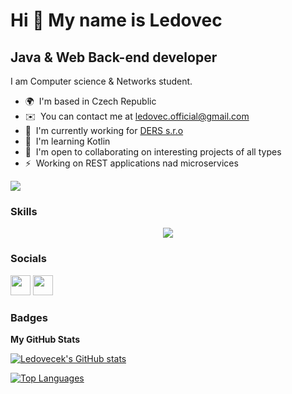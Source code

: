 Hi 👋 My name is Ledovec
========================

Java & Web Back-end developer
-----------------------------

I am Computer science & Networks student.

* 🌍  I'm based in Czech Republic
* ✉️  You can contact me at [ledovec.official@gmail.com](mailto:ledovec.official@gmail.com)
* 🚀  I'm currently working for [DERS s.r.o](https://www.ders.cz/en/domu-english/)
* 🧠  I'm learning Kotlin
* 🤝  I'm open to collaborating on interesting projects of all types
* ⚡  Working on REST applications nad microservices

<a href="https://www.github.com/Ledovecek" target="_blank" rel="noreferrer"><img
src="https://img.shields.io/github/followers/Ledovecek?logo=github&style=for-the-badge&color=0891b2&labelColor=1c1917" /></a>

### Skills
<p align="center" href="https://github.com/Ledovecek">
    <a href="https://github.com/Ledovecek">
        <img src="https://skillicons.dev/icons?i=git,github,gitlab,docker,cloudflare,idea,kubernetes,redis,spring,java,kotlin,go,mysql,mongodb,react,html,css,sass,bootstrap,postgresql,firebase,flutter,linux,regex,raspberrypi,vscode" />
    </a>
</p>


### Socials

<p align="left"> <a href="https://discord.com/users/</ᏝedoᏉec>#1412" target="_blank" rel="noreferrer"><img src="https://raw.githubusercontent.com/danielcranney/readme-generator/main/public/icons/socials/discord.svg" width="32" height="32" /></a> <a href="https://www.github.com/Ledovecek" target="_blank" rel="noreferrer"><img src="https://raw.githubusercontent.com/danielcranney/readme-generator/main/public/icons/socials/github.svg" width="32" height="32" /></a></p>

### Badges

<b>My GitHub Stats</b>

<a href="http://www.github.com/Ledovecek"><img src="https://github-readme-stats.vercel.app/api?username=Ledovecek&show_icons=true&hide=&count_private=true&title_color=f97316&text_color=ffffff&icon_color=0891b2&bg_color=1c1917&hide_border=true&show_icons=true" alt="Ledovecek's GitHub stats" /></a>

<a href="https://github.com/Ledovecek" align="left"><img src="https://github-readme-stats.vercel.app/api/top-langs/?username=Ledovecek&langs_count=10&title_color=f97316&text_color=ffffff&icon_color=0891b2&bg_color=1c1917&hide_border=true&locale=en&custom_title=Top%20%Languages" alt="Top Languages" /></a>

